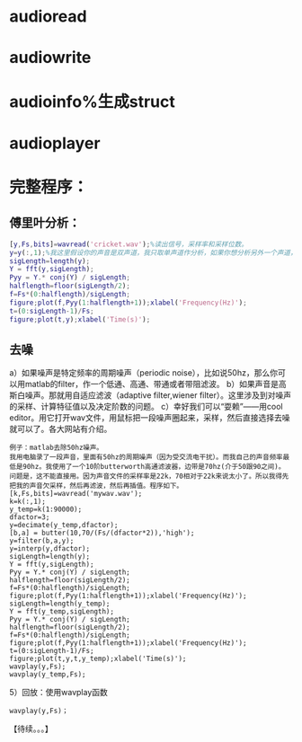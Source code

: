 # audioread
# audiowrite
# audioinfo%生成struct
# audioplayer


# 完整程序：

## 傅里叶分析：
```Matlab
[y,Fs,bits]=wavread('cricket.wav');%读出信号，采样率和采样位数。
y=y(:,1);%我这里假设你的声音是双声道，我只取单声道作分析，如果你想分析另外一个声道，请改成y=y(:,2)
sigLength=length(y);
Y = fft(y,sigLength);
Pyy = Y.* conj(Y) / sigLength;
halflength=floor(sigLength/2);
f=Fs*(0:halflength)/sigLength;
figure;plot(f,Pyy(1:halflength+1));xlabel('Frequency(Hz)');
t=(0:sigLength-1)/Fs;
figure;plot(t,y);xlabel('Time(s)');
```
## 去噪
a）如果噪声是特定频率的周期噪声（periodic noise），比如说50hz，那么你可以用matlab的filter，作一个低通、高通、带通或者带阻滤波。
b）如果声音是高斯白噪声。那就用自适应滤波（adaptive filter,wiener filter）。这里涉及到对噪声的采样、计算特征值以及决定阶数的问题。
c）幸好我们可以“耍赖”——用cool editor。用它打开wav文件，用鼠标把一段噪声圈起来，采样，然后直接选择去噪就可以了。各大网站有介绍。


```
例子：matlab去除50hz噪声。
我用电脑录了一段声音，里面有50hz的周期噪声（因为受交流电干扰）。而我自己的声音频率最低是90hz。我使用了一个10阶butterworth高通滤波器，边带是70hz(介于50跟90之间)。
问题是，这不能直接用。因为声音文件的采样率是22k，70相对于22k来说太小了。所以我得先把我的声音欠采样，然后再滤波，然后再插值。程序如下。
[k,Fs,bits]=wavread('mywav.wav');
k=k(:,1);
y_temp=k(1:90000);
dfactor=3;
y=decimate(y_temp,dfactor);
[b,a] = butter(10,70/(Fs/(dfactor*2)),'high');
y=filter(b,a,y);
y=interp(y,dfactor);
sigLength=length(y);
Y = fft(y,sigLength);
Pyy = Y.* conj(Y) / sigLength;
halflength=floor(sigLength/2);
f=Fs*(0:halflength)/sigLength;
figure;plot(f,Pyy(1:halflength+1));xlabel('Frequency(Hz)');
sigLength=length(y_temp);
Y = fft(y_temp,sigLength);
Pyy = Y.* conj(Y) / sigLength;
halflength=floor(sigLength/2);
f=Fs*(0:halflength)/sigLength;
figure;plot(f,Pyy(1:halflength+1));xlabel('Frequency(Hz)');
t=(0:sigLength-1)/Fs;
figure;plot(t,y,t,y_temp);xlabel('Time(s)');
wavplay(y,Fs);
wavplay(y_temp,Fs);
```
5）回放：使用wavplay函数
```
wavplay(y,Fs)；
```
























【待续。。。】
